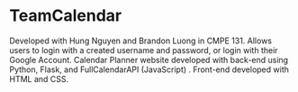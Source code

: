 # TeamCalendar
Developed with Hung Nguyen and Brandon Luong in CMPE 131. Allows users to login with a created username and password, or login with their Google Account. Calendar Planner website developed with back-end using Python, Flask, and FullCalendarAPI (JavaScript) . Front-end developed with HTML and CSS.
